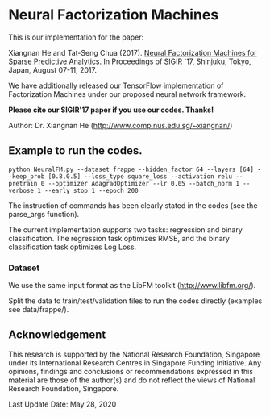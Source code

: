 # Neural Factorization Machines

This is our implementation for the paper:

Xiangnan He and Tat-Seng Chua (2017). [Neural Factorization Machines for Sparse Predictive Analytics.](http://www.comp.nus.edu.sg/~xiangnan/papers/sigir17-nfm.pdf) In Proceedings of SIGIR '17, Shinjuku, Tokyo,
Japan, August 07-11, 2017.

We have additionally released our TensorFlow implementation of Factorization Machines under our proposed neural network framework. 

**Please cite our SIGIR'17 paper if you use our codes. Thanks!** 

Author: Dr. Xiangnan He (http://www.comp.nus.edu.sg/~xiangnan/)

## Example to run the codes.

```
python NeuralFM.py --dataset frappe --hidden_factor 64 --layers [64] --keep_prob [0.8,0.5] --loss_type square_loss --activation relu --pretrain 0 --optimizer AdagradOptimizer --lr 0.05 --batch_norm 1 --verbose 1 --early_stop 1 --epoch 200
```
The instruction of commands has been clearly stated in the codes (see the  parse_args function). 

The current implementation supports two tasks: regression and binary classification. The regression task optimizes RMSE, and the binary classification task optimizes Log Loss. 

### Dataset
We use the same input format as the LibFM toolkit (http://www.libfm.org/). 

Split the data to train/test/validation files to run the codes directly (examples see data/frappe/). 

## Acknowledgement
This research is supported by the National Research Foundation, Singapore under its International Research Centres in Singapore Funding Initiative. Any opinions, findings and conclusions or recommendations expressed in this material are those of the author(s) and do not reflect the views of National Research Foundation, Singapore.

Last Update Date: May 28, 2020
